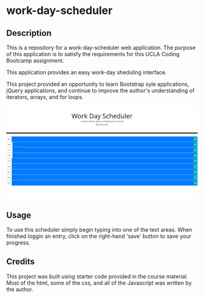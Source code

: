 # work-day-scheduler

## Description
This is a repository for a work-day-scheduler web application.
The purpose of this application is to satisfy the requirements for this UCLA Coding Bootcamp assignment.

This application provides an easy work-day sheduling interface. 

This project provided an opportunity to learn Bootstrap syle applications, jQuery applications, and continue to improve the author's understanding of iterators, arrays, and for loops.

![Application Screenshot](Screenshot.PNG)

## Usage
To use this scheduler simply begin typing into one of the text areas. When finished loggin an entry, click on the right-hand 'save' button to save your progress.

## Credits
This project was built using starter code provided in the course material. Most of the html, some of the css, and all of the Javascript was written by the author. 